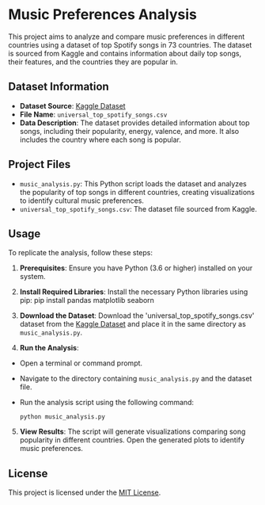# Music Preferences Analysis

This project aims to analyze and compare music preferences in different countries using a dataset of top Spotify songs in 73 countries. The dataset is sourced from Kaggle and contains information about daily top songs, their features, and the countries they are popular in.

## Dataset Information

- **Dataset Source**: [Kaggle Dataset]([link-to-kaggle-dataset](https://www.kaggle.com/datasets/asaniczka/top-spotify-songs-in-73-countries-daily-updated/))
- **File Name**: `universal_top_spotify_songs.csv`
- **Data Description**: The dataset provides detailed information about top songs, including their popularity, energy, valence, and more. It also includes the country where each song is popular.

## Project Files

- `music_analysis.py`: This Python script loads the dataset and analyzes the popularity of top songs in different countries, creating visualizations to identify cultural music preferences.
- `universal_top_spotify_songs.csv`: The dataset file sourced from Kaggle.

## Usage

To replicate the analysis, follow these steps:

1. **Prerequisites**: Ensure you have Python (3.6 or higher) installed on your system.

2. **Install Required Libraries**: Install the necessary Python libraries using pip:
   pip install pandas matplotlib seaborn


3. **Download the Dataset**: Download the 'universal_top_spotify_songs.csv' dataset from the [Kaggle Dataset](link-to-kaggle-dataset) and place it in the same directory as `music_analysis.py`.

4. **Run the Analysis**:

- Open a terminal or command prompt.
- Navigate to the directory containing `music_analysis.py` and the dataset file.
- Run the analysis script using the following command:

  ```
  python music_analysis.py
  ```

5. **View Results**: The script will generate visualizations comparing song popularity in different countries. Open the generated plots to identify music preferences.

## License

This project is licensed under the [MIT License](LICENSE).



